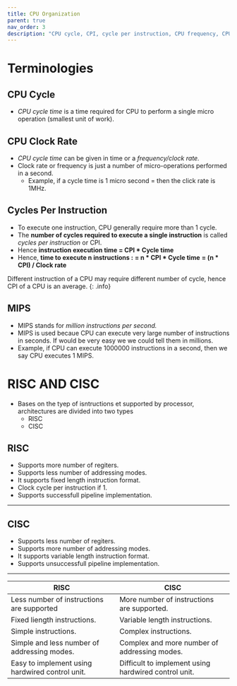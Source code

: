 ```yaml
---
title: CPU Organization
parent: true
nav_order: 3
description: "CPU cycle, CPI, cycle per instruction, CPU frequency, CPU clock"
---
```


# Terminologies

## CPU Cycle

- *CPU cycle time* is a time required for CPU to perform a single micro operation (smallest unit of work).

## CPU Clock Rate

- *CPU cycle time* can be given in time or a *frequency/clock rate.*
- Clock rate or frequency is just a number of micro-operations performed in a second.
	- Example, if a cycle time is 1 micro second = then the click rate is 1MHz.

## Cycles Per Instruction

- To execute one instruction, CPU generally require more than 1 cycle.
- The **number of cycles required to execute a single instruction** is called *cycles per instruction* or CPI.
- Hence **instruction execution time = CPI * Cycle time**
- Hence, **time to execute n instructions :**
	**= n * CPI * Cycle time**
	**= (n * CPI) / Clock rate**

Different instruction of a CPU may require different number of cycle, hence CPI of a CPU is an average.
{: .info}

## MIPS

- MIPS stands for *million instructions per second.*
- MIPS is used becaue CPU can execute very large number of instructions in seconds. If would be very easy we we could tell them in millions.
- Example, if CPU can execute 1000000 instructions in a second, then we say CPU executes 1 MIPS.

# RISC AND CISC

- Bases on the tyep of isntructions et supported by processor, architectures are divided into two types
	- RISC
	- CISC

## RISC

- Supports more number of regiters.
- Supports less number of addressing modes.
- It supports fixed length instruction format.
- Clock cycle per instruction if 1.
- Supports successfull pipeline implementation.

***

## CISC

- Supports less number of regiters.
- Supports more number of addressing modes.
- It supports variable length instruction format.
- Supports unsuccessfull pipeline implementation.

***

|RISC|CISC|
|-|-|
|Less number of instructions are supported|More number of instructions are supported.|
|Fixed liength instructions.|Variable length instructions.|
|Simple instructions.|Complex instructions.|
|Simple and less number of addressing modes.|Complex and more number of addressing modes.|
|Easy to implement using hardwired control unit.|Difficult to implement using hardwired control unit.|